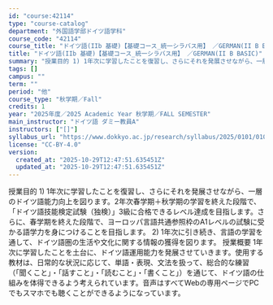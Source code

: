 ```yaml
---
id: "course:42114"
type: "course-catalog"
department: "外国語学部ドイツ語学科"
course_code: "42114"
course_title: "ドイツ語(IIb 基礎)【基礎コース_統一シラバス用】 ／GERMAN(II B BASIC)"
title: "ドイツ語(IIb 基礎)【基礎コース_統一シラバス用】 ／GERMAN(II B BASIC)"
summary: "授業目的 1) 1年次に学習したことを復習し、さらにそれを発展させながら、一層のドイツ語能力向上を図ります。2年次春学期＋秋学期の学習を終えた段階で、「ドイツ語技能検定試験（独検）」3級に合格できるレベル達成を目指します。さらに、春学期を終…"
tags: []
campus: ""
term: ""
period: "他"
course_type: "秋学期／Fall"
credits: 1
year: "2025年度／2025 Academic Year 秋学期／FALL SEMESTER"
main_instructor: "ドイツ語 ダミー教員A"
instructors: ["[]"]
syllabus_url: "https://www.dokkyo.ac.jp/research/syllabus/2025/0101/0101_42114_ja_JP.html"
license: "CC-BY-4.0"
version:
  created_at: "2025-10-29T12:47:51.635451Z"
  updated_at: "2025-10-29T12:47:51.635451Z"
---
```

授業目的 1) 1年次に学習したことを復習し、さらにそれを発展させながら、一層のドイツ語能力向上を図ります。2年次春学期＋秋学期の学習を終えた段階で、「ドイツ語技能検定試験（独検）」3級に合格できるレベル達成を目指します。さらに、春学期を終えた段階で、ヨーロッパ言語共通参照枠のA1レベルの試験に受かる語学力を身につけることを目指します。 2) 1年次に引き続き、言語の学習を通して、ドイツ語圏の生活や文化に関する情報の獲得を図ります。 授業概要 1年次に学習したことを土台に、ドイツ語運用能力を発展させていきます。使用する教材は、日常的な状況に応じて、単語・表現、文法を扱って、総合的な練習（「聞くこと」・「話すこと」・「読むこと」・「書くこと」）を通じて、ドイツ語の仕組みを体得できるよう考えられています。音声はすべてWebの専用ページでPCでもスマホでも聴くことができるようになっています。
